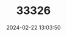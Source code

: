 ---
title: "33326"
category: "Ziziphus talanae"
draft: false
date: 2024-02-22 13:03:50
languages:
  Iloko: ["Aligamen", "Diran", "Duran"]
  Pampanga; Kapampangan: ["Balakat"]
  Philippine (Other): ["Baliango", "Bonglas", "Bunglas", "Dagaa", "Dia", "Maglanka", "Agok"]
  Tagalog: ["Biaa", "Biaga", "Danlik", "Digaa", "Ligaa", "Talanai"]
  Manobo languages: ["Dagaau"]
  Pangasinan: ["Diaan"]
---